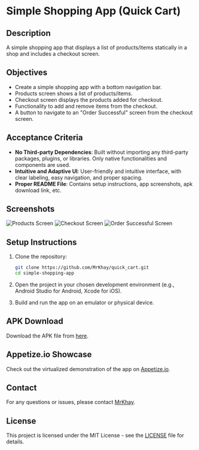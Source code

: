 # Simple Shopping App (Quick Cart)

## Description

A simple shopping app that displays a list of products/items statically in a shop and includes a checkout screen.

## Objectives

- Create a simple shopping app with a bottom navigation bar.
- Products screen shows a list of products/items.
- Checkout screen displays the products added for checkout.
- Functionality to add and remove items from the checkout.
- A button to navigate to an "Order Successful" screen from the checkout screen.

## Acceptance Criteria

- **No Third-party Dependencies**: Built without importing any third-party packages, plugins, or libraries. Only native functionalities and components are used.
- **Intuitive and Adaptive UI**: User-friendly and intuitive interface, with clear labeling, easy navigation, and proper spacing.
- **Proper README File**: Contains setup instructions, app screenshots, apk download link, etc.

## Screenshots

![Products Screen](./screenshots/products_screen.png)
![Checkout Screen](./screenshots/checkout_screen.png)
![Order Successful Screen](./screenshots/order_successful_screen.png)

## Setup Instructions

1. Clone the repository:

    ```sh
    git clone https://github.com/MrKhay/quick_cart.git
    cd simple-shopping-app
    ```

2. Open the project in your chosen development environment (e.g., Android Studio for Android, Xcode for iOS).

3. Build and run the app on an emulator or physical device.

## APK Download

Download the APK file from [here](https://link-to-apk.com).

## Appetize.io Showcase

Check out the virtualized demonstration of the app on [Appetize.io](https://appetize.io/app/demo-link).

## Contact

For any questions or issues, please contact [MrKhay](https://x.com/iKhayDev).

## License

This project is licensed under the MIT License - see the [LICENSE](LICENSE) file for details.

